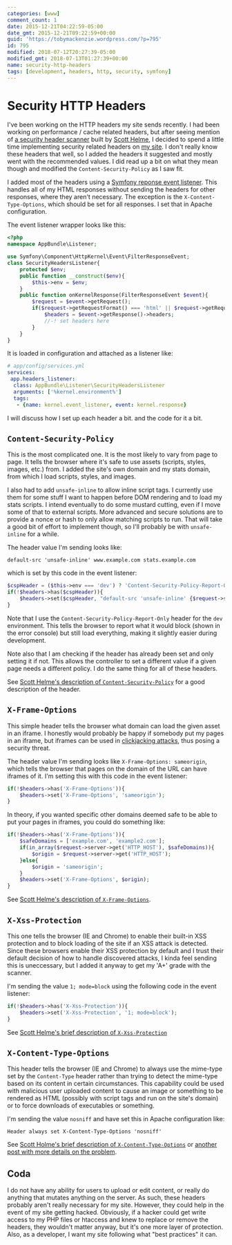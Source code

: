 ```yaml
---
categories: [www]
comment_count: 1
date: 2015-12-21T04:22:59-05:00
date_gmt: 2015-12-21T09:22:59+00:00
guid: 'https://tobymackenzie.wordpress.com/?p=795'
id: 795
modified: 2018-07-12T20:27:39-05:00
modified_gmt: 2018-07-13T01:27:39+00:00
name: security-http-headers
tags: [development, headers, http, security, symfony]
---
```


Security HTTP Headers
=====================

I've been working on the HTTP headers my site sends recently.  I had been working on performance / cache related headers, but after seeing mention of [a security header scanner](https://securityheaders.io/) built by [Scott Helme](https://scotthelme.co.uk/), I decided to spend a little time implementing security related headers on [my site](https://www.tobymackenzie.com).  I don't really know these headers that well, so I added the headers it suggested and mostly went with the recommended values. I did read up a bit on what they mean though and modified the `Content-Security-Policy` as I saw fit.

I added most of the headers using a [Symfony reponse event listener](http://php-and-symfony.matthiasnoback.nl/2011/10/symfony2-create-a-response-filter-and-set-extra-response-headers/).  This handles all of my HTML responses without sending the headers for other responses, where they aren't necessary.  The exception is the `X-Content-Type-Options`, which should be set for all responses.  I set that in Apache configuration.

<!--more-->

The event listener wrapper looks like this:

``` php
<?php
namespace AppBundle\Listener;

use Symfony\Component\HttpKernel\Event\FilterResponseEvent;
class SecurityHeadersListener{
	protected $env;
	public function __construct($env){
		$this->env = $env;
	}
	public function onKernelResponse(FilterResponseEvent $event){
		$request = $event->getRequest();
		if($request->getRequestFormat() === 'html' || $request->getRequestFormat() === 'xhtml'){
			$headers = $event->getResponse()->headers;
			//-! set headers here
		}
	}
}
```

It is loaded in configuration and attached as a listener like:

``` yaml
# app/config/services.yml
services:
 app.headers_listener:
  class: AppBundle\Listener\SecurityHeadersListener
  arguments: ['%kernel.environment%']
  tags:
   - {name: kernel.event_listener, event: kernel.response}
```

I will discuss how I set up each header a bit.  and the code for it a bit.

`Content-Security-Policy`
----------------

This is the most complicated one.  It is the most likely to vary from page to page.  It tells the browser where it's safe to use assets (scripts, styles, images, etc.) from.  I added the site's own domain and my stats domain, from which I load scripts, styles, and images.

I also had to add `unsafe-inline` to allow inline script tags.  I currently use them for some stuff I want to happen before DOM rendering and to load my stats scripts.  I intend eventually to do some mustard cutting, even if I move some of that to external scripts.  More advanced and secure solutions are to provide a nonce or hash to only allow matching scripts to run.  That will take a good bit of effort to implement though, so I'll probably be with `unsafe-inline` for a while.

The header value I'm sending looks like:

```
default-src 'unsafe-inline' www.example.com stats.example.com
```

which is set by this code in the event listener:

``` php
$cspHeader = ($this->env === 'dev') ? 'Content-Security-Policy-Report-Only' : 'Content-Security-Policy';
if(!$headers->has($cspHeader)){
	$headers->set($cspHeader, "default-src 'unsafe-inline' {$request->server->get('HTTP_HOST')} stats.example.com");
}
```

Note that I use the `Content-Security-Policy-Report-Only` header for the `dev` environment.  This tells the browser to report what it would block (shown in the error console) but still load everything, making it slightly easier during development.

Note also that I am checking if the header has already been set and only setting it if not.  This allows the controller to set a different value if a given page needs a different policy.  I do the same thing for all of these headers.

See [Scott Helme's description of `Content-Security-Policy`](https://scotthelme.co.uk/content-security-policy-an-introduction/) for a good description of the header.

`X-Frame-Options`
----------------

This simple header tells the browser what domain can load the given asset in an iframe.  I honestly would probably be happy if somebody put my pages in an iframe, but iframes can be used in [clickjacking attacks](http://www.troyhunt.com/2013/05/clickjack-attack-hidden-threat-right-in.html), thus posing a security threat.

The header value I'm sending looks like `X-Frame-Options: sameorigin`, which tells the browser that pages on the domain of the URL can have iframes of it.  I'm setting this with this code in the event listener:

``` php
if(!$headers->has('X-Frame-Options')){
	$headers->set('X-Frame-Options', 'sameorigin');
}
```

In theory, if you wanted specific other domains deemed safe to be able to put your pages in iframes, you could do something like:

``` php
if(!$headers->has('X-Frame-Options')){
	$safeDomains = ['example.com', 'example2.com'];
	if(in_array($request->server->get('HTTP_HOST'), $safeDomains)){
		$origin = $request->server->get('HTTP_HOST');
	}else{
		$origin = 'sameorigin';
	}
	$headers->set('X-Frame-Options', $origin);
}
```

See [Scott Helme's description of `X-Frame-Options`](https://scotthelme.co.uk/hardening-your-http-response-headers/#x-frame-options).

`X-Xss-Protection`
----------------

This one tells the browser (IE and Chrome) to enable their built-in XSS protection and to block loading of the site if an XSS attack is detected.  Since these browsers enable their XSS protection by default and I trust their default decision of how to handle discovered attacks, I kinda feel sending this is uneccessary, but I added it anyway to get my 'A+' grade with the scanner.

I'm sending the value `1; mode=block` using the following code in the event listener:

``` php
if(!$headers->has('X-Xss-Protection')){
	$headers->set('X-Xss-Protection', '1; mode=block');
}
```

See [Scott Helme's brief description of `X-Xss-Protection`](https://scotthelme.co.uk/hardening-your-http-response-headers/#x-xss-protection)

`X-Content-Type-Options`
----------------

This header tells the browser (IE and Chrome) to always use the mime-type set by the `Content-Type` header rather than trying to detect the mime-type based on its content in certain circumstances.  This capability could be used with malicious user uploaded content to cause an image or something to be rendered as HTML (possibly with script tags and run on the site's domain) or to force downloads of executables or something.

I'm sending the value `nosniff` and have set this in Apache configuration like:

```
Header always set X-Content-Type-Options 'nosniff'
```

See [Scott Holme's brief description of `X-Content-Type-Options`](https://scotthelme.co.uk/hardening-your-http-response-headers/#x-content-type-options) or [another post with more details on the problem](https://htaccess.wordpress.com/2009/09/22/x-content-type-options-nosniff-header/).

Coda
----

I do not have any ability for users to upload or edit content, or really do anything that mutates anything on the server.  As such, these headers probably aren't really necessary for my site.  However, they could help in the event of my site getting hacked.  Obviously, if a hacker could get write access to my PHP files or htaccess and knew to replace or remove the headers, they wouldn't matter anyway, but it's one more layer of protection.  Also, as a developer, I want my site following what "best practices" it can.
